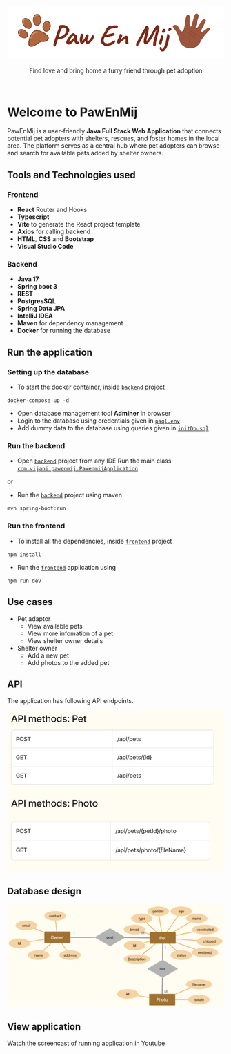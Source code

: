 ![alt text](https://github.com/vijanipiyawardana/PawEnMij/blob/main/pawenmij-logo.png?raw=true)

<p align="center">
Find love and bring home a furry friend through pet adoption
</p>
<br>

# Welcome to PawEnMij

PawEnMij is a user-friendly **Java Full Stack Web Application** that connects potential pet adopters with shelters, rescues, and foster homes in the local area. The platform serves as a central hub where pet adopters can browse and search for available pets added by shelter owners.


## Tools and Technologies used 

### Frontend 
- **React** Router and Hooks
- **Typescript** 
- **Vite** to generate the React project template 
- **Axios** for calling backend
- **HTML**, **CSS** and **Bootstrap**
- **Visual Studio Code**


### Backend  
- **Java 17** 
- **Spring boot 3**
- **REST**
- **PostgresSQL**
- **Spring Data JPA**
- **IntelliJ IDEA**
- **Maven** for dependency management
- **Docker** for running the database

## Run the application

### Setting up the database

-  To start the docker container, inside [`backend`](backend) project 
```shell
docker-compose up -d
```
- Open database management tool **Adminer** in browser
- Login to the database using credentials given in [`psql.env`](backend/containerConfig/psql.env)
- Add dummy data to the database using queries given in [`initDb.sql`](backend/containerConfig/initDb.sql)

### Run the backend
- Open [`backend`](backend) project from any IDE
Run the main class [`com.vijani.pawenmij.PawenmijApplication`](backend/src/main/java/com/vijani/pawenmij/PawenmijApplication.java)

or  

- Run the [`backend`](backend) project using maven 
```shell 
mvn spring-boot:run
```

### Run the frontend
- To install all the dependencies, inside [`frontend`](frontend) project
```shell
npm install
```
- Run the [`frontend`](frontend) application using
```shell 
npm run dev
```

## Use cases

- Pet adaptor
    - View available pets
    - View more infomation of a pet
    - View shelter owner details
- Shelter owner
    - Add a new pet
    - Add photos to the added pet

## API

The application has following API endpoints.

![alt text](https://github.com/vijanipiyawardana/PawEnMij/blob/main/pawenmij-api.png?raw=true)


## Database design

![alt text](https://github.com/vijanipiyawardana/PawEnMij/blob/main/pawenmij-erd.png?raw=true)

## View application

Watch the screencast of running application in <a href="https://youtu.be/jWOZ_e7-ayE" target="_blank">Youtube</a>
